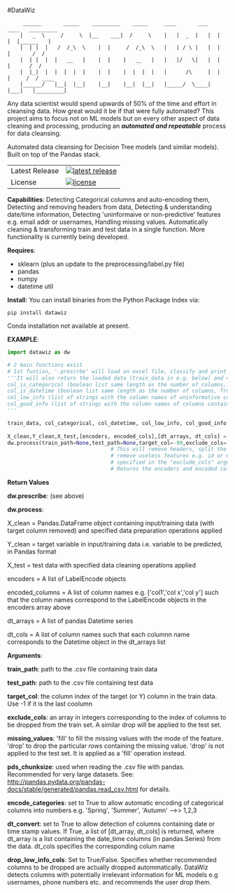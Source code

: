 #DataWiz

         ______       _____    _________    _____     ____       ___    ____   _________
        |   _  \     /     \  |__    ___|  /     \    |   |  _  |   |  |   |  |______   |
        |  | |  |   /  /_\  \    |  |     /  /_\  \   |   | / \ |   |  |   |       /  /
        |  | |  |  |   __   |    |  |    |   __   |   |   |/   \|   |  |   |      /  /
        |  |_|  |  |  |  |  |    |  |    |  |  |  |   |      /\     |  |   |     /  / ____   
        |______/   |__|  |__|    |__|    |__|  |__|   |_____/  \____|  |___|   |_________|


Any data scientist would spend upwards of 50% of the time and effort in cleansing data. How great would it be if that were fully automated? This project aims to focus not on ML models but on every other aspect of data cleaning and processing, producing an ***automated and repeatable*** process for data cleansing. 

Automated data cleansing for Decision Tree models (and similar models). Built on top of the Pandas stack.

<table>
<tr>
  <td>Latest Release</td>
  <td>
    <a href="https://pypi.org/project/datawiz/">
    <img src="https://img.shields.io/badge/pip-v0.9-blue.svg" alt="latest release" />
    </a>
  </td>
</tr>
  

  <td>License</td>
  <td>
    <a href="https://github.com/pandas-dev/pandas/blob/master/LICENSE">
    <img src="https://img.shields.io/pypi/l/pandas.svg" alt="license" />
    </a>
</td>
</tr>

</table>

**Capabilities**: Detecting Categorical columns and auto-encoding them, Detecting and removing headers from data, Detecting & understanding date/time information, Detecting 'uninformaive or non-predictive' features e.g. email addr or usernames, Handling missing values. Automatically cleaning & transforming train and test data in a single function. More functionality is currently being developed.

**Requires**: 

 - sklearn (plus an update to the preprocessing/label.py file) 
 - pandas 
 - numpy
 - datetime util

**Install**: 
You can install binaries from the Python Package Index via:

```pip install datawiz```

Conda installation not available at present.

**EXAMPLE**:
```python
import datawiz as dw

# 2 main functions exist
# 1st funtion, '.prescrbe' will load an excel file, classify and print columns into: numerical, categorical, datetime or #'uninformative.' 
'''It will also return the loaded data (train_data in e.g. below) and 4 list items: 
col_is_categorical (boolean list same length as the number of columns, True when column is categorical)
col_is_datetime (boolean list same length as the number of columns, True when column tells date and time) 
col_low_info (list of strings with the column names of uninformative columns. Recommended to drop these before using an ML algo)
col_good_info (list of strings with the column names of columns containing good info. Must be encoded before using an ML algo)
'''

train_data, col_categorical, col_datetime, col_low_info, col_good_info = dw.prescribe(train_path='../.csv' , test_path='../.csv', pds_chunksize=0)
              
X_clean,Y_clean,X_test,[encoders, encoded_cols],[dt_arrays, dt_cols] = 
dw.process(train_path=None,test_path=None,target_col=-99,exclude_cols=[],missing_values='fill',pds_chunksize=0,data_has_ws = True,encode_categories=True,dt_convert=True,drop_low_info_cols=True) 
                                 # This will remove headers, split the input and target columns,
                                 # remove useless features e.g. id or # email, and drop any columns
                                 # specified in the "exclude_cols" argument of the class instantiation.
                                 # Returns the encoders and encoded columns (both list objects) which specify the LabelEncode object and                                  # the name of the encoded column respectively. This should be used to encode columns in the test data

```
**Return Values**

 **dw.prescribe**: (see above)
 
 **dw.process**: 
 
 X_clean = Pandas.DataFrame object containing input/training data (with target column removed) and specified data preparation operations applied
 
 Y_clean = target variable in input/training data i.e. variable to be predicted, in Pandas format
 
 X_test = test data with specified data cleaning operations applied
 
 encoders = A list of LabelEncode objects
 
 encoded_columns = A list of column names e.g. ['col1','col x','col y'] such that the column names correspond to the LabelEncode objects in the encoders array above
 
 dt_arrays = A list of pandas Datetime series
 
 dt_cols = A list of column names such that each columnn name corresponds to the Datetime object in the dt_arrays list
 
**Arguments**:

**train_path**: path to the .csv file containing train data

**test_path**: path to the .csv file containing test data

**target_col**: the column index of the target (or Y) column in the train data. Use -1 if it is the last coolumn

**exclude_cols**: an array in integers corresponding to the index of columns to be dropped from the train set. A similar drop will be applied to the test set. 

**missing_values**: 'fill' to fill the missing values with the mode of the feature. 'drop' to drop the particular *rows* containing the missing value.  'drop' is not applied to the test set. It is applied as a 'fill' operation instead.

**pds_chunksize**: used when reading the .csv file with pandas. Recommended for very large datasets. See: http://pandas.pydata.org/pandas-docs/stable/generated/pandas.read_csv.html     for details.

**encode_categories**: set to True to allow automatic encoding of categorical columns into numbers e.g. 'Spring', 'Summer', 'Autumn' -->> 1,2,3

**dt_convert**: set to True to allow detection of columns containing date or time stamp values. If True, a list of [dt_array, dt_cols] is returned, where dt_array is a list containing the date_time columns (in pandas.Series) from the data. dt_cols specifies the corresponding colum name 

**drop_low_info_cols**: Set to True/False. Specifies whether recommended columns to be dropped are actually dropped autommatically. DataWiz detects columns with potentially irrelevant information for ML models e.g usernames, phone numbers etc. and recommends the user drop them.

